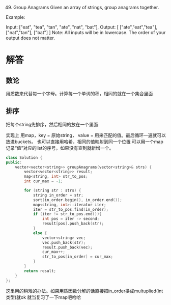 49. Group Anagrams
Given an array of strings, group anagrams together.

Example:

Input: ["eat", "tea", "tan", "ate", "nat", "bat"],
Output:
[
  ["ate","eat","tea"],
  ["nat","tan"],
  ["bat"]
]
Note:
All inputs will be in lowercase.
The order of your output does not matter.

# 解答
## 数论
用质数来代替每一个字母。计算每一个单词的积，相同的就在一个集合里面

## 排序
把每个string先排序，然后相同的放在一个里面

实现上
用map，key = 原始string， value = 用来匹配的值。最后循环一遍就可以放进buckets。
也可以直接用哈希，相同的值映射到同一个位置
可以用一个map记录“值”对应的list的序号。如果没有查到就新增一个。

```c++
class Solution {
public:
    vector<vector<string>> groupAnagrams(vector<string>& strs) {
        vector<vector<string>> result;
        map<string, int> str_to_pos;
        int cur_max = -1;

        for (string str : strs) {
            string in_order = str;
            sort(in_order.begin(), in_order.end());
            map<string, int>::iterator iter;
            iter = str_to_pos.find(in_order);
            if (iter != str_to_pos.end()){
                int pos = iter -> second;
                result[pos].push_back(str);
            }
            else {
                vector<string> vec;
                vec.push_back(str);
                result.push_back(vec);
                cur_max++;
                str_to_pos[in_order] = cur_max;
            }
        }
        return result;
    }
};
```
这里用的稍难的办法。如果用质因数分解的话直接把in_order换成multuplied(int类型)就ok
就当复习了一下map吧哈哈
   